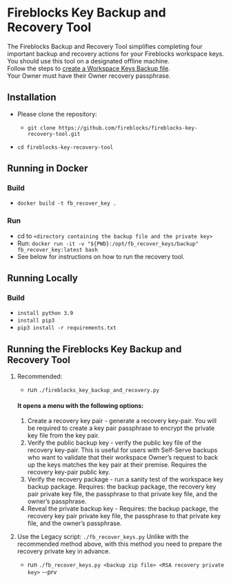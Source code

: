 # Fireblocks Key Backup and Recovery Tool

The Fireblocks Backup and Recovery Tool simplifies completing four important backup and recovery actions for your Fireblocks workspace keys. You should use this tool on a designated offline machine.  
Follow the steps to [create a Workspace Keys Backup file](https://support.fireblocks.io/hc/en-us/articles/360012223159-Workspace-Keys-Backup-and-Recovery-Hard-Key-Recovery-).  
Your Owner must have their Owner recovery passphrase.  

## Installation

* Please clone the repository:
  * `git clone https://github.com/fireblocks/fireblocks-key-recovery-tool.git`

* `cd fireblocks-key-recovery-tool`


## Running in Docker

### Build
* `docker build -t fb_recover_key .`

### Run
* cd to `<directory containing the backup file and the private key>`
* Run: `docker run -it -v "${PWD}:/opt/fb_recover_keys/backup" fb_recover_key:latest bash`
* See below for instructions on how to run the recovery tool.

## Running Locally

### Build
* `install python 3.9`
* `install pip3`
* `pip3 install -r requirements.txt`

## Running the Fireblocks Key Backup and Recovery Tool
  1. Recommended: 
      * run `./fireblocks_key_backup_and_recovery.py`

      #### It opens a menu with the following options:
      1. Create a recovery key pair - generate a recovery key-pair. You will be required to
      create a key pair passphrase to encrypt the private key file from the key pair.
      2. Verify the public backup key - verify the public key file of the recovery key-pair. 
      This is useful for users with Self-Serve backups who want to validate that their workspace 
      Owner’s request to back up the keys matches the key pair at their premise. Requires the 
      recovery key-pair public key.
      3. Verify the recovery package - run a sanity test of the workspace key backup package. 
      Requires: the backup package, the recovery key pair private key file, the passphrase to that 
      private  key file, and the owner’s passphrase.
      4. Reveal the private backup key - Requires: the backup package, the recovery key pair 
      private key file, the passphrase to that private key file, and the owner’s passphrase.

  2. Use the Legacy script:  `./fb_recover_keys.py`
     Unlike with the recommended method above, with this method you need to prepare the recovery private key in advance.
      * run `./fb_recover_keys.py <backup zip file> <RSA recovery private key>` --prv